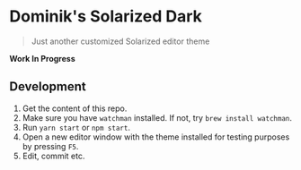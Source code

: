 # Dominik's Solarized Dark

> Just another customized Solarized editor theme

**Work In Progress**

## Development

1. Get the content of this repo.
2. Make sure you have `watchman` installed. If not, try `brew install watchman`.
3. Run `yarn start` or `npm start`.
4. Open a new editor window with the theme installed for testing purposes by pressing `F5`.
5. Edit, commit etc.
